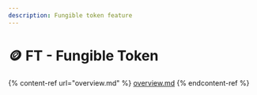 ```yaml
---
description: Fungible token feature
---
```


# 🪙 FT - Fungible Token

{% content-ref url="overview.md" %}
[overview.md](overview.md)
{% endcontent-ref %}
